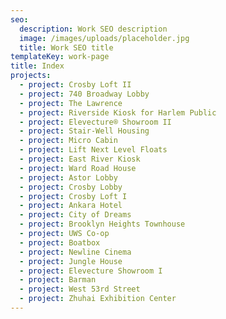 ```yaml
---
seo:
  description: Work SEO description
  image: /images/uploads/placeholder.jpg
  title: Work SEO title
templateKey: work-page
title: Index
projects:
  - project: Crosby Loft II
  - project: 740 Broadway Lobby
  - project: The Lawrence
  - project: Riverside Kiosk for Harlem Public
  - project: Elevecture® Showroom II
  - project: Stair-Well Housing
  - project: Micro Cabin
  - project: Lift Next Level Floats
  - project: East River Kiosk
  - project: Ward Road House
  - project: Astor Lobby
  - project: Crosby Lobby
  - project: Crosby Loft I
  - project: Ankara Hotel
  - project: City of Dreams
  - project: Brooklyn Heights Townhouse
  - project: UWS Co-op
  - project: Boatbox
  - project: Newline Cinema
  - project: Jungle House
  - project: Elevecture Showroom I
  - project: Barman
  - project: West 53rd Street
  - project: Zhuhai Exhibition Center
---
```


